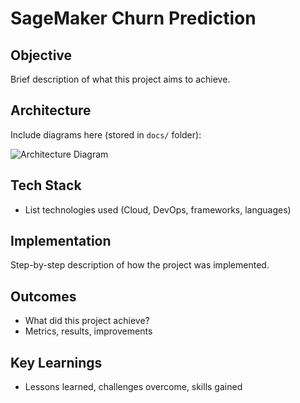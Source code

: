 # SageMaker Churn Prediction

## Objective
Brief description of what this project aims to achieve.

## Architecture
Include diagrams here (stored in `docs/` folder):

![Architecture Diagram](docs/architecture.png)

## Tech Stack
- List technologies used (Cloud, DevOps, frameworks, languages)

## Implementation
Step-by-step description of how the project was implemented.

## Outcomes
- What did this project achieve?
- Metrics, results, improvements

## Key Learnings
- Lessons learned, challenges overcome, skills gained
